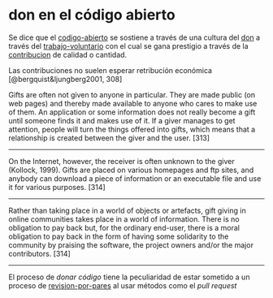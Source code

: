 # don en el código abierto

Se dice que el [codigo-abierto](codigo-abierto.md) se sostiene a través de una cultura del [don](don.md) a través del [trabajo-voluntario](trabajo-voluntario.md) con el cual se gana prestigio a través de la [contribucion](contribucion.md) de calidad o cantidad.

Las contribuciones no suelen esperar retribución económica [@bergquist&ljungberg2001, 308]

Gifts are often not given to anyone in particular. They are made public (on web  pages) and thereby made available to anyone who cares to make use of them. An application or some information does not really become a gift until someone finds it and makes use of it. If a giver manages to get attention, people will turn the things offered into gifts, which means that a relationship is created between the giver and the user. [313]

---

On the Internet, however, the receiver is often unknown to the giver (Kollock, 1999). Gifts are placed on various homepages and ftp sites, and anybody can download a piece of information or an executable file and use it for various purposes. [314]

---

Rather than taking place in a world of objects or artefacts, gift giving in online communities
takes place in a world of information. There is no obligation to pay back but, for the ordinary
end-user, there is a moral obligation to pay back in the form of having some solidarity to the
community by praising the software, the project owners and/or the major contributors. [314]

---

El proceso de *donar código* tiene la peculiaridad de estar sometido a un proceso de [revision-por-pares](revision-por-pares.md) al usar métodos como el *pull request*
